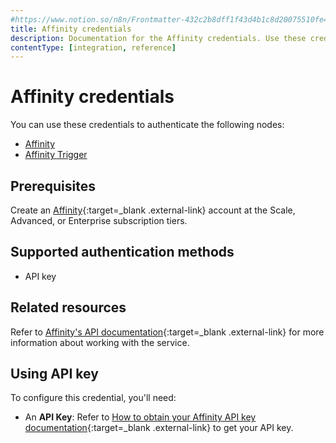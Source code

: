```yaml
---
#https://www.notion.so/n8n/Frontmatter-432c2b8dff1f43d4b1c8d20075510fe4
title: Affinity credentials
description: Documentation for the Affinity credentials. Use these credentials to authenticate Affinity in n8n, a workflow automation platform.
contentType: [integration, reference]
---
```


# Affinity credentials

You can use these credentials to authenticate the following nodes:

- [Affinity](/integrations/builtin/app-nodes/n8n-nodes-base.affinity/)
- [Affinity Trigger](/integrations/builtin/trigger-nodes/n8n-nodes-base.affinitytrigger/)

## Prerequisites

Create an [Affinity](https://www.affinity.co/){:target=_blank .external-link} account at the Scale, Advanced, or Enterprise subscription tiers.

## Supported authentication methods

- API key

## Related resources

Refer to [Affinity's API documentation](https://support.affinity.co/hc/en-us/sections/360010294532-External-API){:target=_blank .external-link} for more information about working with the service.

## Using API key

To configure this credential, you'll need:

- An **API Key**: Refer to [How to obtain your Affinity API key documentation](https://support.affinity.co/hc/en-us/articles/360032633992-How-to-obtain-your-Affinity-API-key){:target=_blank .external-link} to get your API key.

